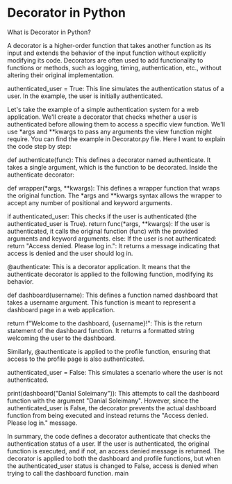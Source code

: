 # Decorator in Python
What is Decorator in Python?

A decorator is a higher-order function that takes another function as its input and extends the behavior of the input function without explicitly modifying its code. Decorators are often used to add functionality to functions or methods, such as logging, timing, authentication, etc., without altering their original implementation.

authenticated_user = True: This line simulates the authentication status of a user. In the example, the user is initially authenticated.

Let's take the example of a simple authentication system for a web application. We'll create a decorator that checks whether a user is authenticated before allowing them to access a specific view function. We'll use *args and **kwargs to pass any arguments the view function might require.
You can find the example in Decorator.py file.
Here I want to explain the code step by step:

def authenticate(func): This defines a decorator named authenticate. It takes a single argument, which is the function to be decorated.
Inside the authenticate decorator:

def wrapper(*args, **kwargs): This defines a wrapper function that wraps the original function. The *args and **kwargs syntax allows the wrapper to accept any number of positional and keyword arguments.

if authenticated_user: This checks if the user is authenticated (the authenticated_user is True).
return func(*args, **kwargs): If the user is authenticated, it calls the original function (func) with the provided arguments and keyword arguments.
else: If the user is not authenticated:
return "Access denied. Please log in.": It returns a message indicating that access is denied and the user should log in.

@authenticate: This is a decorator application. It means that the authenticate decorator is applied to the following function, modifying its behavior.

def dashboard(username): This defines a function named dashboard that takes a username argument. This function is meant to represent a dashboard page in a web application.

return f"Welcome to the dashboard, {username}!": This is the return statement of the dashboard function. It returns a formatted string welcoming the user to the dashboard.

Similarly, @authenticate is applied to the profile function, ensuring that access to the profile page is also authenticated.

authenticated_user = False: This simulates a scenario where the user is not authenticated.

print(dashboard("Danial Soleimany")): This attempts to call the dashboard function with the argument "Danial Soleimany". However, since the authenticated_user is False, the decorator prevents the actual dashboard function from being executed and instead returns the "Access denied. Please log in." message.

In summary, the code defines a decorator authenticate that checks the authentication status of a user. If the user is authenticated, the original function is executed, and if not, an access denied message is returned. The decorator is applied to both the dashboard and profile functions, but when the authenticated_user status is changed to False, access is denied when trying to call the dashboard function.
 main
